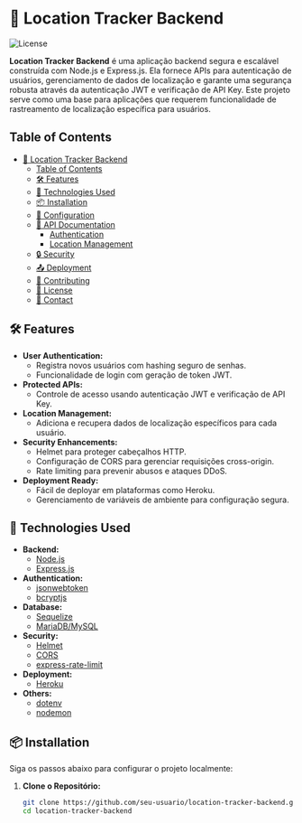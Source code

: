 # 📍 Location Tracker Backend

![License](https://img.shields.io/badge/license-MIT-blue.svg)

**Location Tracker Backend** é uma aplicação backend segura e escalável construída com Node.js e Express.js. Ela fornece APIs para autenticação de usuários, gerenciamento de dados de localização e garante uma segurança robusta através da autenticação JWT e verificação de API Key. Este projeto serve como uma base para aplicações que requerem funcionalidade de rastreamento de localização específica para usuários.

## Table of Contents

- [📍 Location Tracker Backend](#-location-tracker-backend)
  - [Table of Contents](#table-of-contents)
  - [🛠️ Features](#️-features)
  - [🚀 Technologies Used](#-technologies-used)
  - [📦 Installation](#-installation)
  - [🔧 Configuration](#-configuration)
  - [📄 API Documentation](#-api-documentation)
    - [Authentication](#authentication)
    - [Location Management](#location-management)
  - [🔒 Security](#-security)
  - [📤 Deployment](#-deployment)
  - [👥 Contributing](#-contributing)
  - [📜 License](#-license)
  - [📝 Contact](#-contact)

## 🛠️ Features

- **User Authentication:**
  - Registra novos usuários com hashing seguro de senhas.
  - Funcionalidade de login com geração de token JWT.
- **Protected APIs:**
  - Controle de acesso usando autenticação JWT e verificação de API Key.
- **Location Management:**
  - Adiciona e recupera dados de localização específicos para cada usuário.
- **Security Enhancements:**
  - Helmet para proteger cabeçalhos HTTP.
  - Configuração de CORS para gerenciar requisições cross-origin.
  - Rate limiting para prevenir abusos e ataques DDoS.
- **Deployment Ready:**
  - Fácil de deployar em plataformas como Heroku.
  - Gerenciamento de variáveis de ambiente para configuração segura.

## 🚀 Technologies Used

- **Backend:**
  - [Node.js](https://nodejs.org/)
  - [Express.js](https://expressjs.com/)
- **Authentication:**
  - [jsonwebtoken](https://www.npmjs.com/package/jsonwebtoken)
  - [bcryptjs](https://www.npmjs.com/package/bcryptjs)
- **Database:**
  - [Sequelize](https://sequelize.org/)
  - [MariaDB/MySQL](https://mariadb.org/)
- **Security:**
  - [Helmet](https://www.npmjs.com/package/helmet)
  - [CORS](https://www.npmjs.com/package/cors)
  - [express-rate-limit](https://www.npmjs.com/package/express-rate-limit)
- **Deployment:**
  - [Heroku](https://www.heroku.com/)
- **Others:**
  - [dotenv](https://www.npmjs.com/package/dotenv)
  - [nodemon](https://www.npmjs.com/package/nodemon)

## 📦 Installation

Siga os passos abaixo para configurar o projeto localmente:

1. **Clone o Repositório:**

   ```bash
   git clone https://github.com/seu-usuario/location-tracker-backend.git
   cd location-tracker-backend

